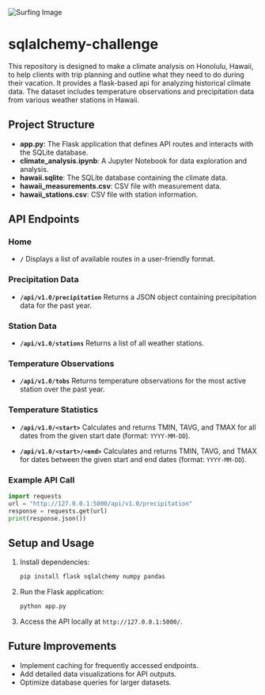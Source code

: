 ![Surfing Image](A7F56CBE-1C00-420B-A9B5-3218505E834F.jpeg)


# sqlalchemy-challenge

This repository is designed to make a climate analysis on Honolulu, Hawaii, to help clients with trip planning and outline what they need to do during their vacation. It provides a flask-based api for analyzing historical climate data. The dataset includes temperature observations and precipitation data from various weather stations in Hawaii.

## Project Structure
- **app.py**: The Flask application that defines API routes and interacts with the SQLite database.
- **climate_analysis.ipynb**: A Jupyter Notebook for data exploration and analysis.
- **hawaii.sqlite**: The SQLite database containing the climate data.
- **hawaii_measurements.csv**: CSV file with measurement data.
- **hawaii_stations.csv**: CSV file with station information.

## API Endpoints

### Home
- **`/`**
  Displays a list of available routes in a user-friendly format.

### Precipitation Data
- **`/api/v1.0/precipitation`**
  Returns a JSON object containing precipitation data for the past year.

### Station Data
- **`/api/v1.0/stations`**
  Returns a list of all weather stations.

### Temperature Observations
- **`/api/v1.0/tobs`**
  Returns temperature observations for the most active station over the past year.

### Temperature Statistics
- **`/api/v1.0/<start>`**
  Calculates and returns TMIN, TAVG, and TMAX for all dates from the given start date (format: `YYYY-MM-DD`).

- **`/api/v1.0/<start>/<end>`**
  Calculates and returns TMIN, TAVG, and TMAX for dates between the given start and end dates (format: `YYYY-MM-DD`).

### Example API Call
```python
import requests
url = "http://127.0.0.1:5000/api/v1.0/precipitation"
response = requests.get(url)
print(response.json())
```

## Setup and Usage
1. Install dependencies:
   ```bash
   pip install flask sqlalchemy numpy pandas
   ```
2. Run the Flask application:
   ```bash
   python app.py
   ```
3. Access the API locally at `http://127.0.0.1:5000/`.

## Future Improvements
- Implement caching for frequently accessed endpoints.
- Add detailed data visualizations for API outputs.
- Optimize database queries for larger datasets.
